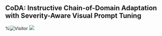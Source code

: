 ## CoDA: Instructive Chain-of-Domain Adaptation with Severity-Aware Visual Prompt Tuning 
%![Visitor](https://visitor-badge.laobi.icu/badge?page_id=Cuzyoung.CoDA)
<a href="" target='_blank'><img src="https://visitor-badge.laobi.icu/badge?page_id=Cuzyoung.CoDA&left_color=blue&right_color=blue"> </a>
